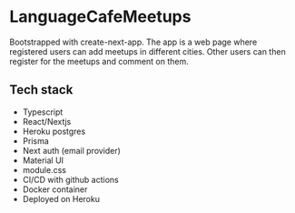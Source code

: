 # LanguageCafeMeetups

Bootstrapped with create-next-app.
The app is a web page where registered users can add meetups in different cities. Other users can then register for the meetups and comment on them.

## Tech stack
* Typescript
* React/Nextjs
* Heroku postgres
* Prisma
* Next auth (email provider)
* Material UI
* module.css
* CI/CD with github actions
* Docker container
* Deployed on Heroku
